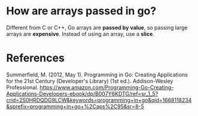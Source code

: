 # How are arrays passed in go?

Different from C or C++, Go arrays are **passed by value**, so passing large arrays are **expensive**. Instead of using an array, use a **slice**.




  
# References 
Summerfield, M. (2012, May 1). Programming in Go: Creating Applications for the 21st Century (Developer's Library) (1st ed.). Addison-Wesley Professional. https://www.amazon.com/Programming-Go-Creating-Applications-Developers-ebook/dp/B007Y6KDTG/ref=sr_1_5?crid=2S0HRDQDG9LCW&keywords=programming+in+go&qid=1668118234&sprefix=programming+in+go+%2Caps%2C95&sr=8-5
